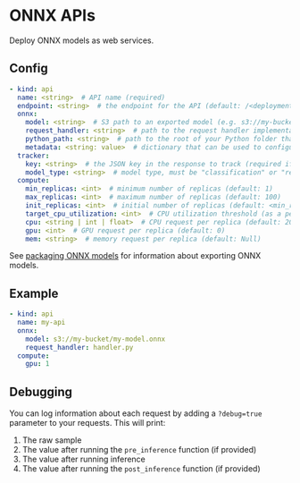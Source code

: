 # ONNX APIs

Deploy ONNX models as web services.

## Config

```yaml
- kind: api
  name: <string>  # API name (required)
  endpoint: <string>  # the endpoint for the API (default: /<deployment_name>/<api_name>)
  onnx:
    model: <string>  # S3 path to an exported model (e.g. s3://my-bucket/exported_model.onnx) (required)
    request_handler: <string>  # path to the request handler implementation file, relative to the Cortex root (optional)
    python_path: <string>  # path to the root of your Python folder that will be appended to PYTHONPATH (default: folder containing cortex.yaml)
    metadata: <string: value>  # dictionary that can be used to configure custom values (optional)
  tracker:
    key: <string>  # the JSON key in the response to track (required if the response payload is a JSON object)
    model_type: <string>  # model type, must be "classification" or "regression" (required)
  compute:
    min_replicas: <int>  # minimum number of replicas (default: 1)
    max_replicas: <int>  # maximum number of replicas (default: 100)
    init_replicas: <int>  # initial number of replicas (default: <min_replicas>)
    target_cpu_utilization: <int>  # CPU utilization threshold (as a percentage) to trigger scaling (default: 80)
    cpu: <string | int | float>  # CPU request per replica (default: 200m)
    gpu: <int>  # GPU request per replica (default: 0)
    mem: <string>  # memory request per replica (default: Null)
```

See [packaging ONNX models](../packaging-models/onnx.md) for information about exporting ONNX models.

## Example

```yaml
- kind: api
  name: my-api
  onnx:
    model: s3://my-bucket/my-model.onnx
    request_handler: handler.py
  compute:
    gpu: 1
```

## Debugging

You can log information about each request by adding a `?debug=true` parameter to your requests. This will print:

1. The raw sample
2. The value after running the `pre_inference` function \(if provided\)
3. The value after running inference
4. The value after running the `post_inference` function \(if provided\)

